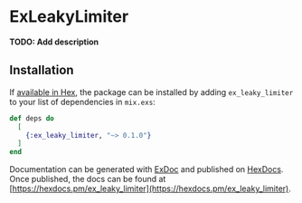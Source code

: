 # ExLeakyLimiter

**TODO: Add description**

## Installation

If [available in Hex](https://hex.pm/docs/publish), the package can be installed
by adding `ex_leaky_limiter` to your list of dependencies in `mix.exs`:

```elixir
def deps do
  [
    {:ex_leaky_limiter, "~> 0.1.0"}
  ]
end
```

Documentation can be generated with [ExDoc](https://github.com/elixir-lang/ex_doc)
and published on [HexDocs](https://hexdocs.pm). Once published, the docs can
be found at [https://hexdocs.pm/ex_leaky_limiter](https://hexdocs.pm/ex_leaky_limiter).

